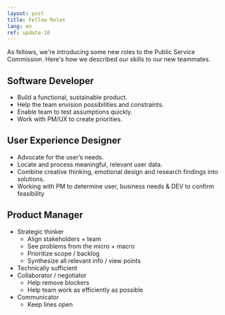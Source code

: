 ```yaml
---
layout: post
title: Fellow Roles
lang: en
ref: update-10
---
```


As fellows, we're introducing some new roles to the Public Service Commission. Here's how we described our skills to our new teammates.

## Software Developer

- Build a functional, sustainable product.
- Help the team envision possibilities and constraints.
- Enable team to test assumptions quickly.
- Work with PM/UX to create priorities.

## User Experience Designer

- Advocate for the user’s needs.
- Locate and process meaningful, relevant user data.
- Combine creative thinking, emotional design and research findings into solutions.
- Working with PM to determine user, business needs & DEV to confirm feasibility 

## Product Manager

- Strategic thinker
  - Align stakeholders + team
  - See problems from the micro + macro 
  - Prioritize scope / backlog
  - Synthesize all relevant info / view points
- Technically sufficient
- Collaborator / negotiator
  - Help remove blockers
  - Help team work as efficiently as possible
- Communicator
  - Keep lines open

